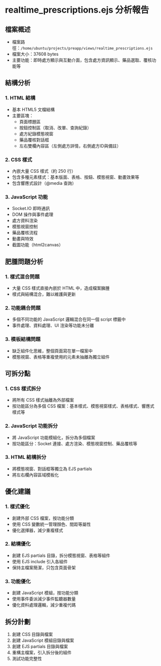 # realtime_prescriptions.ejs 分析報告

## 檔案概述
- 檔案路徑：`/home/ubuntu/projects/preapp/views/realtime_prescriptions.ejs`
- 檔案大小：37608 bytes
- 主要功能：即時處方顯示與互動介面，包含處方資訊顯示、藥品選取、覆核功能等

## 結構分析

### 1. HTML 結構
- 基本 HTML5 文檔結構
- 主要區塊：
  - 頁面標題區
  - 按鈕控制區（取消、改單、查詢紀錄）
  - 處方紀錄模態視窗
  - 藥品覆核對話框
  - 左右雙欄內容區（左側處方詳情，右側處方ID與備註）

### 2. CSS 樣式
- 內嵌大量 CSS 樣式（約 250 行）
- 包含多種元素樣式：基本版面、表格、按鈕、模態視窗、動畫效果等
- 包含響應式設計（@media 查詢）

### 3. JavaScript 功能
- Socket.IO 即時通訊
- DOM 操作與事件處理
- 處方資料渲染
- 模態視窗控制
- 藥品覆核流程
- 動畫與特效
- 截圖功能（html2canvas）

## 肥腫問題分析

### 1. 樣式混合問題
- 大量 CSS 樣式直接內嵌於 HTML 中，造成檔案臃腫
- 樣式與結構混合，難以維護與更新

### 2. 功能耦合問題
- 多個不同功能的 JavaScript 邏輯混合在同一個 script 標籤中
- 事件處理、資料處理、UI 渲染等功能未分離

### 3. 模板結構問題
- 缺乏組件化思維，整個頁面寫在單一檔案中
- 模態視窗、表格等重複使用的元素未抽離為獨立組件

## 可拆分點

### 1. CSS 樣式拆分
- 將所有 CSS 樣式抽離為外部檔案
- 按功能區分為多個 CSS 檔案：基本樣式、模態視窗樣式、表格樣式、響應式樣式等

### 2. JavaScript 功能拆分
- 將 JavaScript 功能模組化，拆分為多個檔案
- 按功能區分：Socket 連接、處方渲染、模態視窗控制、藥品覆核等

### 3. HTML 結構拆分
- 將模態視窗、對話框等獨立為 EJS partials
- 將左右欄內容區域模板化

## 優化建議

### 1. 樣式優化
- 創建外部 CSS 檔案，按功能分類
- 使用 CSS 變數統一管理顏色、間距等屬性
- 優化選擇器，減少重複樣式

### 2. 結構優化
- 創建 EJS partials 目錄，拆分模態視窗、表格等組件
- 使用 EJS include 引入各組件
- 保持主檔案簡潔，只包含頁面骨架

### 3. 功能優化
- 創建 JavaScript 模組，按功能分類
- 使用事件委派減少事件監聽器數量
- 優化資料處理邏輯，減少重複代碼

## 拆分計劃
1. 創建 CSS 目錄與檔案
2. 創建 JavaScript 模組目錄與檔案
3. 創建 EJS partials 目錄與檔案
4. 重構主檔案，引入拆分後的組件
5. 測試功能完整性
